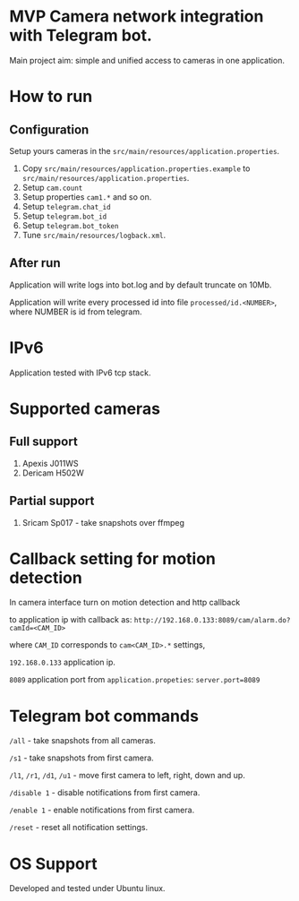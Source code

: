 # MVP Camera network integration with Telegram bot.

Main project aim: simple and unified access to cameras in one application.

# How to run

## Configuration

Setup yours cameras in the `src/main/resources/application.properties`.
1. Copy `src/main/resources/application.properties.example` to `src/main/resources/application.properties`.
1. Setup `cam.count`
1. Setup properties `cam1.*` and so on.
1. Setup `telegram.chat_id`
1. Setup `telegram.bot_id`
1. Setup `telegram.bot_token`
1. Tune `src/main/resources/logback.xml`.

## After run

Application will write logs into bot.log and by default truncate on 10Mb.

Application will write every processed id into file `processed/id.<NUMBER>`, where NUMBER is id from telegram.

# IPv6

Application tested with IPv6 tcp stack.

# Supported cameras

## Full support
1. Apexis J011WS
1. Dericam H502W

## Partial support
1. Sricam Sp017 - take snapshots over ffmpeg

# Callback setting for motion detection

In camera interface turn on motion detection and http callback

to application ip with callback as: `http://192.168.0.133:8089/cam/alarm.do?camId=<CAM_ID>`

where `CAM_ID` corresponds to `cam<CAM_ID>.*` settings,

`192.168.0.133` application ip.

`8089` application port from `application.propeties`: `server.port=8089`

# Telegram bot commands

`/all` - take snapshots from all cameras.

`/s1` - take  snapshots from first camera.

`/l1`, `/r1`, `/d1`, `/u1` - move first camera to left, right, down and up.

`/disable 1` - disable notifications from first camera.

`/enable 1` - enable notifications from first camera.

`/reset` - reset all notification settings.

# OS Support

Developed and tested under Ubuntu linux.